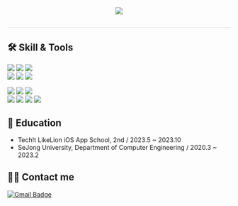 
<div align= "center">
    <img src="https://capsule-render.vercel.app/api?type=waving&color=72d5ee&height=180&text=Chan👋&animation=&fontColor=000000&fontSize=40" />
</div>
<div style="text-align: left;"> 
    <h2 style="border-bottom: 1px solid #d8dee4; color: #282d33;">  </h2>  
    <div style="font-weight: 700; font-size: 15px; text-align: left; color: #282d33;">  </div> 
</div>
   
<!--
# 🙏 I'm ...
## iOS Developer JJJJJJJJJJJJJJJunior😢

### want
- A developer who communicates well with many people and leads everyone

### adventage
- leadership
- good communicator
- passionate
- humorous
-->

## 🛠️ Skill & Tools

<img src="https://img.shields.io/badge/C-A8B9CC?style=for-the-badge&logo=C&logoColor=white"> <img src="https://img.shields.io/badge/C++-00599C?style=for-the-badge&logo=C++&logoColor=white"> <img src="https://img.shields.io/badge/java-007396?style=for-the-badge&logo=java&logoColor=white">
<br>
<img src="https://img.shields.io/badge/html5-E34F26?style=for-the-badge&logo=html5&logoColor=white"> <img src="https://img.shields.io/badge/css-1572B6?style=for-the-badge&logo=css3&logoColor=white"> <img src="https://img.shields.io/badge/Swift-F05138?style=for-the-badge&logo=Swift&logoColor=white">

<img src="https://img.shields.io/badge/visualstudio-5C2D91?style=for-the-badge&logo=visualstudio&logoColor=white"> <img src="https://img.shields.io/badge/visualstudiocode-007ACC?style=for-the-badge&logo=visualstudiocode&logoColor=white"> <img src="https://img.shields.io/badge/androidstudio-3DDC84?style=for-the-badge&logo=androidstudio&logoColor=white">
<br>
<img src="https://img.shields.io/badge/xcode-147EFB?style=for-the-badge&logo=xcode&logoColor=white"> <img src="https://img.shields.io/badge/github-181717?style=for-the-badge&logo=github&logoColor=white"> <img src="https://img.shields.io/badge/figma-F24E1E?style=for-the-badge&logo=figma&logoColor=white"> <img src="https://img.shields.io/badge/pytorch-EE4C2C?style=for-the-badge&logo=pytorch&logoColor=white">



## 📖 Education
- Tech!t LikeLion iOS App School, 2nd / 2023.5 ~ 2023.10
- SeJong University, Department of Computer Engineering / 2020.3 ~ 2023.2



## 💁🏻 Contact me
[![Gmail Badge](https://img.shields.io/badge/Gmail-d14836?style=flat-square&logo=Gmail&logoColor=white&link=mailto:jongchan7298@gmail.com)](jongchan7298@gmail.com)


<!--
## 🏃‍♂️ Performance
[![Solved.ac Profile](http://mazassumnida.wtf/api/v2/generate_badge?boj=jongchan7298)](https://solved.ac/jongchan7298/)

<div style="text-align: left;"> 
    <img src="https://github-readme-stats.vercel.app/api?username=JCxxn&bg_color=60,000000,&title_color=000000&text_color=000000"/>
</div>
-->




<!--
**JCxxn/JCxxn** is a ✨ _special_ ✨ repository because its `README.md` (this file) appears on your GitHub profile.

Here are some ideas to get you started:

- 🔭 I’m currently working on ...
- 🌱 I’m currently learning ...
- 👯 I’m looking to collaborate on ...
- 🤔 I’m looking for help with ...
- 💬 Ask me about ...
- 📫 How to reach me: ...
- 😄 Pronouns: ...
- ⚡ Fun fact: ...
-->
